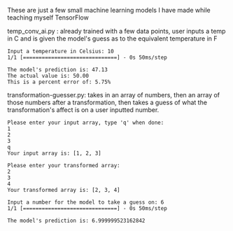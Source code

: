 These are just a few small machine learning models I have made while teaching myself TensorFlow

temp_conv_ai.py : 
    already trained with a few data points, user inputs a temp in C and is given the model's guess as to the equivalent temperature in F
    
    
    Input a temperature in Celsius: 10
    1/1 [==============================] - 0s 50ms/step
    
    The model's prediction is: 47.13
    The actual value is: 50.00
    This is a percent error of: 5.75%
    
transformation-guesser.py:
    takes in an array of numbers, then an array of those numbers after a transformation, then takes a guess of what the transformation's affect is on a user inputted number.

    Please enter your input array, type 'q' when done: 
    1
    2
    3
    q
    Your input array is: [1, 2, 3]
    
    Please enter your transformed array: 
    2
    3
    4
    Your transformed array is: [2, 3, 4]

    Input a number for the model to take a guess on: 6
    1/1 [==============================] - 0s 50ms/step
    
    The model's prediction is: 6.999999523162842
